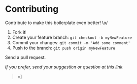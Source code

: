 # Contributing

Contribute to make this boilerplate even better! \o/

1. Fork it!
2. Create your feature branch: `git checkout -b myNewFeature`
3. Commit your changes: `git commit -m 'Add some comment'`
4. Push to the branch: `git push origin myNewFeature`

Send a pull request.

_If you prefer, send your suggestion or question at [this link](https://github.com/terroo/terminal-finances/issues)._

> =]
